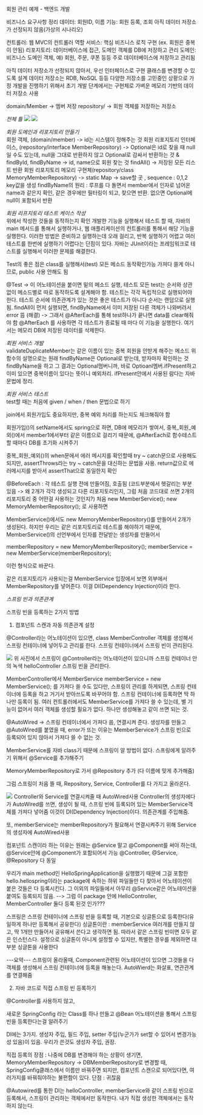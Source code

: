 회원 관리 예제 - 백엔드 개발

비즈니스 요구사항 정리
데이터: 회원ID, 이름
기능: 회원 등록, 조회
아직 데이터 저장소가 선정되지 않음(가상의 시나리오)

컨트롤러: 웹 MVC의 컨트롤러 역할
서비스: 핵심 비즈니스 로직 구현 (ex. 회원은 중복이 안됨)
리포지토리: 데이터베이스에 접근, 도메인 객체를 DB에 저장하고 관리
도메인: 비즈니스 도메인 객체, 예) 회원, 주문, 쿠폰 등등 주로 데이터베이스에 저장하고 관리됨

아직 데이터 저장소가 선정되지 않아서, 우선 인터페이스로 구현 클래스를 변경할 수 있도록 설계
데이터 저장소는 RDB, NoSQL 등등 다양한 저장소를 고민중인 상황으로 가정
개발을 진행하기 위해서 초기 개발 단계에서는 구현체로 가벼운 메모리 기반의 데이터 저장소 사용

domain/Member -> 멤버 저장
repository/ -> 회원 객체를 저장하는 저장소

*전체 틀*
![](일반적인%20웹%20애플리케이션%20계층%20구조.png)
![](클래스%20의존관계.png)

*회원 도메인과 리포지토리 만들기* <br>
회원 객체, (domain/member)
-> id는 시스템이 정해주는 것
회원 리포지토리 인터페이스, (repository/interface MemberRepository)
-> Optional은 id로 찾을 때 null일 수도 있는데, null을 그대로 반환하지 않고 Optional로 감싸서 반환하는 것
& findById, findByName -> id, name으로 회원 찾는 것
findAll() -> 저장된 모든 리스트 반환
회원 리포지토리 메모리 구현체(repository/class MemoryMemberRepository)
-> static Map -> save할 곳 , sequence : 0,1,2 key값을 생성
findByName의 원리 : 루프를 다 돌면서 member에서 인자로 넘어온 name과 같은지 확인, 같은 경우에만 필터링이 되고, 찾으면 반환. 없으면 Optional에 null이 포함되서 반환

*회원 리프지토리 테스트 케이스 작성* <br>
위에서 작성한 것들을 동작하는지 확인
개발한 기능을 실행해서 테스트 할 때, 자바의 main 메서드를 통해서 실행하거나, 웹 애플리케이션의 컨트롤러를 통해서 해당 기능을 실행한다. 
이러한 방법은 준비하고 실행하는데 오래 걸리고, 반복 실행하기 어렵고 여러 테스트를 한번에 실행하기 어렵다는 단점이 있다.
자바는 JUnit이라는 프레임워크로 테스트를 실행해서 이러한 문제를 해결한다.

Test의 좋은 점은 class를 실행해서(test) 모든 메소드 동작확인가능
가져다 쓸게 아니므로, public 사용 안해도 됨

@Test -> 이 어노테이션을 붙이면 밑의 메소드 실행, 테스트
모든 test는 순서와 상관없이 메소드별로 따로 동작하도록 설계해야 함.
테스트는 각각 독립적으로 실행되어야 한다. 테스트 순서에 의존관계가 있는 것은 좋은 테스트가 아니다
순서는 랜덤으로 실행됨.
findAll이 먼저 실행되면, findByName에서 이미 저장된 다른 객체가 나와버려서 error 뜸
(해결) -> 그래서 @AfterEach를 통해 test하나가 끝나면 data를 clear해줘야 함
@AfterEach 를 사용하면 각 테스트가 종료될 때 마다 이 기능을 실행한다. 여기서는 메모리 DB에 저장된 데이터를 삭제한다.

*회원 서비스 개발* <br>
validateDuplicateMember는 같은 이름이 있는 중복 회원을 안받게 해주는 메소드
위 함수의 설명으로는 
원래 findByName은 Optional로 받는데, 받자마자 확인하는 것
findByName을 하고 그 결과는 Optional멈버니까, 바로 Optioanl멤버.ifPresent하고
이미 있으면 중복이름이 있다는 뜻이니 예외처리.
ifPresent안에서 사용된 람다는 자바문법에 정리.

*회원 서비스 테스트* <br>
test할 때는 처음에 given / when / then 문법으로 하기

join에서 회원가입도 중요하지만, 중복 예외 처리를 하는지도 체크해줘야 함

회원가입()의 setName에서도 spring으로 하면, DB에 메모리가 쌓여서,
중복_회원_예외()에서 member1에서부터 같은 이름으로 걸리기 때문에,
@AfterEach로 함수테스트 할 때마다 DB를 초기화 시켜주기

중복_회원_예외()의 when문에서 에러 메시지를 확인할때 try ~ catch문으로 사용해도 되지만,
assertThrows라는 try ~ catch문을 대신하는 문법을 사용.
return값으로 에러메시지를 받아서 assertThat으로 동일한지 확인

@BeforeEach : 각 테스트 실행 전에 만들어짐, 호출됨
(코드부분에서 헷갈리는 부분 있음 -> 왜 2개가 각각 생성되고 다른 리포지토리인지, 그럼 처음 코드대로 쓰면 2개의 리포지토리 중 어떤걸 사용하는 것인지?)
처음
new MemberService();
new MemoryMemberRepository(); 로 사용하면

MemberService()에서도 new MemoryMemberRepository()를 만들어서 2개가 생성된다. 하지만 우리는 같은 리포지토리로 테스트를 해야하기 때문에, 
MemberService()의 선언부에서 인자를 전달받는 생성자를 만들어서 

memberRepository = new MemoryMemberRepository();
memberService = new MemberService(memberRepository);

이런 형식으로 바꾼다. 

같은 리포지토리가 사용되는걸 MemberService 입장에서 보면 외부에서 MemberRepository를 넣어준다.
이걸 DI(Dependency Injection)이라 한다.

*스프링 빈과 의존관계* <br>

스프링 빈을 등록하는 2가지 방법
1. 컴포넌트 스캔과 자동 의존관계 설정

@Controller라는 어노테이션이 있으면, 
class MemberController 객체를 생성해서 스프링 컨테이너에 넣어두고 관리를 한다. 
스프링 컨테이너에서 스프링 빈이 관리된다.

![](MVC,%20템플릿%20엔진%20이미지.png)
위 사진에서 스프링이 @Controller라는 어노테이션이 있으니까 스프링 컨테이너 안의 녹색 helloController 스프링 빈을 관리한다.

MemberController에서 
MemberService memberService = new MemberService(); 를 가져다 쓸 수도 있다만, 
스프링이 관리를 하게되면, 스프링 컨테이너에 등록을 하고 거기서 받아쓰도록 바꾸어야 함.
스프링 컨테이너에 등록하면 딱 하나만 등록이 됨.
여러 컨트롤러에서도 MemberService를 가져다 쓸 수 있는데, 별 기능이 없어서 여러 객체를 생성할 필요가 없다.
하나만 생성해놓고 같이 쓰면 되는 것.

@AutoWired -> 스프링 컨테이너에서 가져다 씀, 연결시켜 준다. 
생성자를 만들고 @AutoWired를 붙였을 때, error가 뜨는 이유는 
MemberService가 스프링 빈으로 등록되어 있지 않아서 가져다 쓸 수 없는 것.

MemberService를 자바 class기 때문에 스프링이 알 방법이 없다.
스프링에게 알려주기 위해서 @Service를 추가해주기

MemoryMemberRepository로 가서 @Repository 추가
(다 이름에 맞게 추가해줌)

그럼 스프링이 처음 뜰 때, Repository, Service, Controller를 다 가지고 올라온다.



![](스프링%20빈%20등록%20그림.png)
Controller와 Service를 연결시켜줄 때 AutoWired사용
Controller의 생성자에다가 AutoWired를 쓰면, 생성이 될 때, 스프링 빈에 등록되어 있는 MemberService객체를 가져다 넣어줌
이것이 DI(Dependency Injection)이다. 의존관계를 주입해줌.

또, memberService는 memberRepository가 필요해서 연결시켜주기 위해 Service의 생성자에 AutoWired사용

컴포넌트 스캔이라 하는 이유는
원래는 @Service 말고 @Component를 써야 하는데, @Service안에 @Component가 포함되어서 가능
@Controller, @Service, @Repository 다 동일

우리가 main method인 HelloSpringApplication을 실행했기 때문에 그걸 포함한 hello.hellospring이라는 package에 속하는 하위 파일들만 다 찾아서 어노테이션이 붙은 것들은 다 등록시킨다.
그 이외의 파일들에서 아무리 @Service같은 어노테이션을 붙여도 등록되지 않음.
--> 그럼 이 package 안에 HelloController, MemberController 둘다 등록 된것 인가???

스프링은 스프링 컨테이너에 스프링 빈을 등록할 때, 기본으로 싱글톤으로 등록한다(유일하게 하나만 등록해서 공유한다)
싱글톤이란 : memberService 여러개를 만들지 않고, 딱 1개만 만들어서 공유해서 쓴다고 생각하면 됨.
따라서 같은 스프링 빈이면 모두 같은 인스턴스다.
설정으로 싱글톤이 아니게 설정할 수 있지만, 특별한 경우를 제외하면 대부분 싱글톤을 사용한다

---요약---
스프링이 올라올때, Component관련된 어노테이션이 있으면 그것들을 다 객체를 생성해서 스프링 컨테이너에 등록을 해놓는다.
AutoWierd는 화살표, 연관관계를 연결해줌

2. 자바 코드로 직접 스프링 빈 등록하기

@Controller를 사용하지 않고, 

새로운 SpringConfig 라는 Class를 하나 만들고 
@Bean 어노테이션을 통해서 스프링 빈을 등록한다는걸 알려주기

DI에는 3가지. 생성자 주입, 필드 주입, setter 주입(누군가가 set할 수 있어서 변경가능성 있음)이 있음.
우리가 쓴것도 생성자 주입, 권장.

직접 등록의 장점 : 나중에 DB를 변경해야 하는 상황이 생기면,
MemoryMemberRepository -> DBMemberRepository로 변경할 때, SpringConfig클래스에서 이름만 바꿔주면 되지만,
컴포넌트 스캔으로 되어있다면, 여러가지를 바꿔줘야하는 불편함이 있다.
단점 : 귀찮음

@Autowired를 통한 DI는 helloController, memberService와 같이
스프링 빈으로 등록해서, 스프링이 관리하는 객체에서만 동작한다.
내가 직접 생성한 객체에서는 동작하지 않는다.